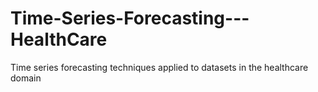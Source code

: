 # Time-Series-Forecasting---HealthCare
Time series forecasting techniques applied to datasets in the healthcare domain
